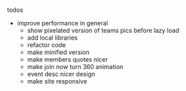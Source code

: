 todos

- improve performance in general
  - show pixelated version of teams pics before lazy load
  - add local libraries
  - refactor code
  - make minified version
  - make members quotes nicer
  - make join now turn 360 animation
  - event desc nicer design
  - make site responsive
